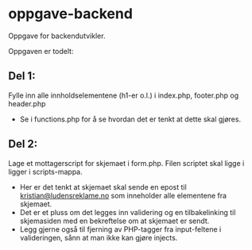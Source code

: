 # oppgave-backend
Oppgave for backendutvikler.

Oppgaven er todelt:

## Del 1:
Fylle inn alle innholdselementene (h1-er o.l.) i index.php, footer.php og header.php

* Se i functions.php for å se hvordan det er tenkt at dette skal gjøres.

## Del 2:
Lage et mottagerscript for skjemaet i form.php. Filen scriptet skal ligge i ligger i scripts-mappa.

* Her er det tenkt at skjemaet skal sende en epost til kristian@ludensreklame.no som inneholder alle elementene fra skjemaet.
* Det er et pluss om det legges inn validering og en tilbakelinking til skjemasiden med en bekreftelse om at skjemaet er sendt.
* Legg gjerne også til fjerning av PHP-tagger fra input-feltene i valideringen, sånn at man ikke kan gjøre injects.
